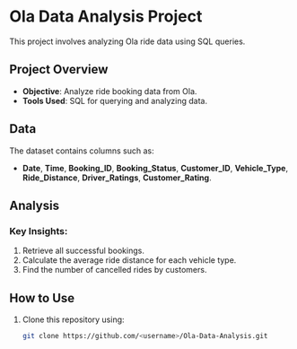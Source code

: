 # Ola Data Analysis Project

This project involves analyzing Ola ride data using SQL queries.

## Project Overview

- **Objective**: Analyze ride booking data from Ola.
- **Tools Used**: SQL for querying and analyzing data.

## Data

The dataset contains columns such as:
- **Date**, **Time**, **Booking_ID**, **Booking_Status**, **Customer_ID**, **Vehicle_Type**, **Ride_Distance**, **Driver_Ratings**, **Customer_Rating**.

## Analysis

### Key Insights:
1. Retrieve all successful bookings.
2. Calculate the average ride distance for each vehicle type.
3. Find the number of cancelled rides by customers.

## How to Use

1. Clone this repository using:
   ```bash
   git clone https://github.com/<username>/Ola-Data-Analysis.git

